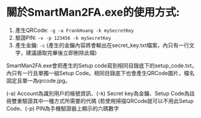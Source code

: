 # 關於SmartMan2FA.exe的使用方式:
1. 產生QRCode: `-g -a FrankHuang -k mySecretKey`
2. 驗證PIN: `-v -p 123456 -k mySecretKey` 
3. 產生金鑰: `-c` (產生的金鑰內容將會輸出在secret_key.txt檔案，內只有一行文字，建議讀取完畢後立即刪除此檔)

SmartMan2FA.exe會把產生的Setup code寫到相同目錄底下的setup_code.txt，內只有一行且單獨一組Setup Code。相同目錄底下也會產生QRCode圖片，檔名固定且單一為qrcode.jpg。

(-a) Account為識別用戶的帳號資訊、(-k) Secret key為金鑰、Setup Code為註冊雙重驗證其中一種方式所需要的代碼 (若使用掃描QRCode就可以不用此Setup Code、(-p) PIN為手機驗證器上顯示的六碼數字

